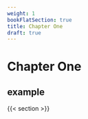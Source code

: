 ```yaml
---
weight: 1
bookFlatSection: true
title: Chapter One
draft: true
---
```


# Chapter One

## example

{{< section >}}

